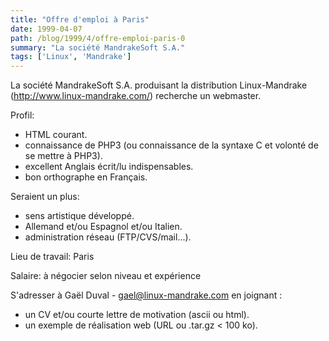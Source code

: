 ```yaml
---
title: "Offre d'emploi à Paris"
date: 1999-04-07
path: /blog/1999/4/offre-emploi-paris-0
summary: "La société MandrakeSoft S.A."
tags: ['Linux', 'Mandrake']
---
```


<P>La société MandrakeSoft S.A. produisant la distribution Linux-Mandrake
(<A HREF="http://www.linux-mandrake.com/">http://www.linux-mandrake.com/</A>) recherche un webmaster.</P>

<P>Profil:</P>

<UL>

<LI>HTML courant.
<LI>connaissance de PHP3 (ou connaissance de la syntaxe C et volonté de
se mettre à PHP3).
<LI>excellent Anglais écrit/lu indispensables.
<LI>bon orthographe en Français.
</UL>

<P>Seraient un plus:</P>

<UL>

<LI>sens artistique développé.
<LI>Allemand et/ou Espagnol et/ou Italien.
<LI>administration réseau (FTP/CVS/mail...).
</UL>

<P>Lieu de travail: Paris</P>

<P>Salaire: à négocier selon niveau et expérience</P>

<P>S'adresser à Gaël Duval - <A HREF="mailto:gael@linux-mandrake.com">gael@linux-mandrake.com</A> en joignant :</P>

<UL>

<LI>un CV et/ou courte lettre de motivation (ascii ou html).
<LI>un exemple de réalisation web (URL ou .tar.gz &lt; 100 ko).
</UL>


